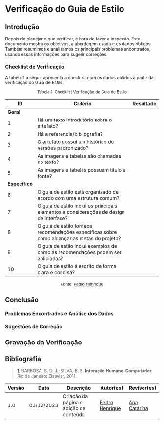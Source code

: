 # Verificação do Guia de Estilo

## Introdução

Depois de planejar o que verificar, é hora de fazer a inspeção. Este documento mostra os objetivos, a abordagem usada e os dados obtidos. Também resumimos e analisamos os principais problemas encontrados, usando essas informações para sugerir correções.

### Checklist de Verificação

A tabela 1 a seguir apresenta a checklist com os dados obtidos a partir da verificação do Guia de Estilo. 

<center>
<font size="2"><p style="text-align: center">Tabela 1: Checklist Verificação do Guia de Estilo</p></font>

| ID  | Critério                                                                                                   | Resultado |
| --- | ---------------------------------------------------------------------------------------------------------- | --------- |
|**Geral**        |                                                                                                |           |
| 1   | Há um texto introdutório sobre o artefato?                                                                 |           |
| 2   | Há a referencia/bibliografia?                                                                              |           |
| 3   | O artefato possui um histórico de versões padronizado?                                                     |           |
| 4   | As imagens e tabelas são chamadas no texto?                                                                |           |
| 5   | As imagens e tabelas possuem titulo e fonte?                                                               |           |
|**Específico**  |                                                                                                 |           |
| 6   | O guia de estilo está organizado de acordo com uma estrutura comum?                                                                                                          |           |
| 7   | O guia de estilo inclui os principais elementos e considerações de design de interface?                                                                                                     |           |
| 8   | O guia de estilo fornece recomendações específicas sobre como alcançar as metas do projeto?                                                                                                           |           |
| 9   | O guia de estilo inclui exemplos de como as recomendações podem ser apliciadas?                                                                                                           |           |
| 10  |  O guia de estilo é escrito de forma clara e concisa?                                                                                                          |           |

<font size="2"><p style="text-align: center">Fonte: [Pedro Henrique](https://github.com/pedro-hsf) </p></font>
</center>

## Conclusão

### Problemas Encontrados e Análise dos Dados

### Sugestões de Correção

## Gravação da Verificação

## Bibliografia

> <a id="REF1" href="#anchor_1">1.</a> BARBOSA, S. D. J.; SILVA, B. S. **Interação Humano-Computador.** Rio de Janeiro: Elsevier, 2011.

| Versão | Data       | Descrição              | Autor(es)                                        | Revisor(es)                                      |
| ------ | ---------- | ---------------------- | ------------------------------------------------ | ------------------------------------------------ |
| 1.0    | 03/12/2023 | Criação da página e adição de conteúdo     | [Pedro Henrique](https://github.com/pedro-hsf) | [Ana Catarina](https://github.com/an4catarina) |
